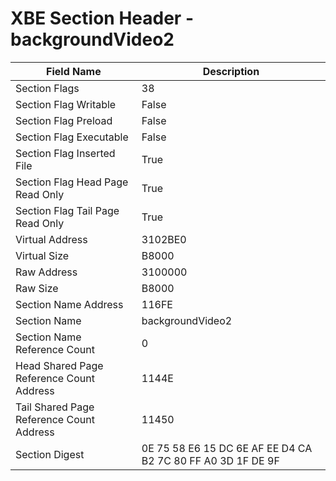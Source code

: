 # XBE Section Header - backgroundVideo2

| Field Name | Description |
|---|---|
| Section Flags | 38 |
| Section Flag Writable | False |
| Section Flag Preload | False |
| Section Flag Executable | False |
| Section Flag Inserted File | True |
| Section Flag Head Page Read Only | True |
| Section Flag Tail Page Read Only | True |
| Virtual Address | 3102BE0 |
| Virtual Size | B8000 |
| Raw Address | 3100000 |
| Raw Size | B8000 |
| Section Name Address | 116FE |
| Section Name | backgroundVideo2 |
| Section Name Reference Count | 0 |
| Head Shared Page Reference Count Address | 1144E |
| Tail Shared Page Reference Count Address | 11450 |
| Section Digest | 0E 75 58 E6 15 DC 6E AF EE D4 CA B2 7C 80 FF A0 3D 1F DE 9F |

